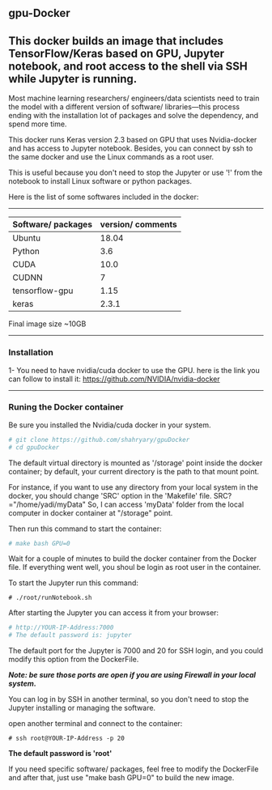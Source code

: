 ## gpu-Docker
This docker builds an image that includes TensorFlow/Keras based on GPU, Jupyter notebook, and root access to the shell via SSH while Jupyter is running.
---

Most machine learning researchers/ engineers/data scientists need to train the model with a different version of software/ libraries—this process ending with the installation lot of packages and solve the dependency, and spend more time.

This docker runs Keras version 2.3 based on GPU that uses Nvidia-docker and has access to Jupyter notebook. Besides, you can connect by ssh to the same docker and use the Linux commands as a root user. 

This is useful because you don't need to stop the Jupyter or use '!' from the notebook to install Linux software or python packages. 

Here is the list of some softwares included in the docker:

---

| Software/ packages | version/ comments |
|--------------------|-------------------|
| Ubuntu             | 18.04             |
| Python             | 3.6               |
| CUDA               | 10.0              |
| CUDNN              | 7                 |
| tensorflow-gpu     | 1.15              |
| keras              | 2.3.1             |

Final image size ~10GB 

---

### Installation 
1- You need to have nvidia/cuda docker to use the GPU. here is the link you can follow to install it:
https://github.com/NVIDIA/nvidia-docker

---

### Runing the Docker container

Be sure you installed the Nvidia/cuda docker in your system. 

```bash
# git clone https://github.com/shahryary/gpuDocker
# cd gpuDocker
```
The default virtual directory is mounted as '/storage' point inside the docker container; by default, your current directory is the path to that mount point.

For instance, if you want to use any directory from your local system in the docker, you should change 'SRC' option in the 'Makefile' file.
SRC?="/home/yadi/myData" 
So, I can access 'myData' folder from the local computer in docker container at "/storage" point.

Then run this command to start the container:
```bash
# make bash GPU=0
```

Wait for a couple of minutes to build the docker container from the Docker file. If everything went well, you shoul be login as root user in the container. 

To start the Jupyter run this command: 
```
# ./root/runNotebook.sh
```
After starting the Jupyter you can access it from your browser: 
``` bash 
# http://YOUR-IP-Address:7000
# The default password is: jupyter
```
The default port for the Jupyter is 7000 and 20 for SSH login, and you could modify this option from the DockerFile. 

***Note: be sure those ports are open if you are using Firewall in your local system.***

You can log in by SSH in another terminal, so you don't need to stop the Jupyter installing or managing the software. 

open another terminal and connect to the container:
```
# ssh root@YOUR-IP-Address -p 20
```
**The default password is 'root'**


If you need specific software/ packages, feel free to modify the DockerFile and after that, just use "make bash GPU=0" to build the new image.